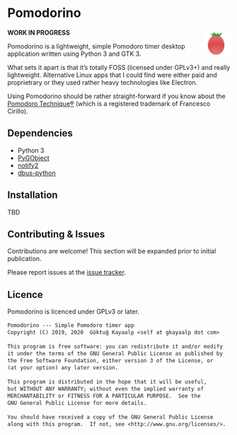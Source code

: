 # Pomodorino

<img src="assets/logo.png" style="float:right;height:4.5em;"/>

**WORK IN PROGRESS**

Pomodorino is a lightweight, simple Pomodoro timer desktop application
written using Python 3 and GTK 3.

What sets it apart is that it’s totally FOSS (licensed under GPLv3+)
and really lightweight.  Alternative Linux apps that I could find were
either paid and proprietrary or they used rather heavy technologies
like Electron.

Using Pomodorino should be rather straight-forward if you know about
the [Pomodoro
Technique®](https://en.wikipedia.org/wiki/Pomodoro_Technique) (which
is a registered trademark of Francesco Cirillo).

## Dependencies

- Python 3
- [PyGObject](https://pygobject.readthedocs.io/en/latest/)
- [notify2](https://pypi.org/project/notify2/)
- [dbus-python](https://pypi.org/project/dbus-python/)

## Installation

TBD

## Contributing & Issues

Contributions are welcome!  This section will be expanded prior to
initial publication.

Please report issues at the [issue
tracker](https://github.com/cadadr/pomodorino/issues).

## Licence

Pomodorino is licenced under GPLv3 or later.

    Pomodorino --- Simple Pomodoro timer app
    Copyright (C) 2019, 2020  Göktuğ Kayaalp <self at gkayaalp dot com>

    This program is free software: you can redistribute it and/or modify
    it under the terms of the GNU General Public License as published by
    the Free Software Foundation, either version 3 of the License, or
    (at your option) any later version.

    This program is distributed in the hope that it will be useful,
    but WITHOUT ANY WARRANTY; without even the implied warranty of
    MERCHANTABILITY or FITNESS FOR A PARTICULAR PURPOSE.  See the
    GNU General Public License for more details.

    You should have received a copy of the GNU General Public License
    along with this program.  If not, see <http://www.gnu.org/licenses/>.
